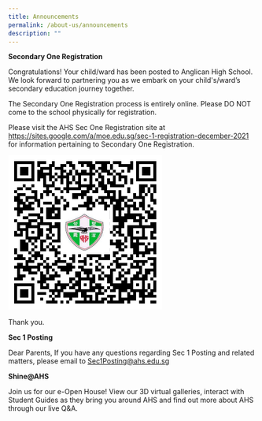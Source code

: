 ```yaml
---
title: Announcements
permalink: /about-us/announcements
description: ""
---
```

**Secondary One Registration**

Congratulations! Your child/ward has been posted to Anglican High School. We look forward to partnering you as we embark on your child's/ward’s secondary education journey together.

The Secondary One Registration process is entirely online. Please DO NOT come to the school physically for registration.

Please visit the AHS Sec One Registration site at https://sites.google.com/a/moe.edu.sg/sec-1-registration-december-2021 for information pertaining to Secondary One Registration.




<img src="/images/qr.png">


Thank you.

**Sec 1 Posting**

Dear Parents,
If you have any questions regarding Sec 1 Posting and related matters, please email to Sec1Posting@ahs.edu.sg

**Shine@AHS**

Join us for our e-Open House! View our 3D virtual galleries, interact with Student Guides as they bring you around AHS and find out more about AHS through our live Q&amp;A.